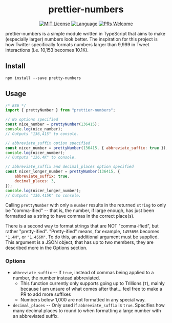 <h1 align="center">prettier-numbers</h1>
<p align="center">
<a href="/LICENSE"><img src="https://img.shields.io/github/license/petergeorgas/prettier-numbers?style=flat-square" alt="MIT License"></a>
<a href="https://www.typescriptlang.org"><img alt="Language" src="https://img.shields.io/badge/language-TypeScript-blue.svg?style=flat-square"></a>
<a href="https://github.com/bubkoo/html-to-image/pulls"><img alt="PRs Welcome" src="https://img.shields.io/badge/PRs-Welcome-brightgreen.svg?style=flat-square"></a>
</p>
prettier-numbers is a simple module written in TypeScript that aims to make (especially larger) numbers look better. The inspiration for this project is how Twitter specifically formats numbers larger than 9,999 in Tweet interactions (i.e. 10,153 becomes 10.1K).

## Install

```
npm install --save pretty-numbers
```

## Usage

```js
/* ES6 */
import { prettyNumber } from "prettier-numbers";

// No options specified
const nice_number = prettyNumber(136415);
console.log(nice_number);
// Outputs "136,415" to console.

// abbreviate_suffix option specified
const nicer_number = prettyNumber(136415, { abbreviate_suffix: true });
console.log(nicer_number);
// Outputs "136.4K" to console.

// abbreviate_suffix and decimal_places option specified
const nicer_longer_number = prettyNumber(136415, {
	abbreviate_suffix: true,
	decimal_places: 3,
});
console.log(nicer_longer_number);
// Outputs "136.415K" to console.
```

Calling `prettyNumber` with only a `number` results in the returned `string` to only be "comma-ified" -- that is, the number, if large enough, has just been formatted as a string to have commas in the correct place(s).

There is a second way to format strings that are NOT "comma-ified", but rather "pretty-ified". "Pretty-ified" means, for example, `1455696` becomes `"1.4M"`, or `"1.456M"`. To do this, an additional argument must be supplied. This argument is a JSON object, that has up to two members, they are described more in the Options section.

### Options

- `abbreviate_suffix` -- If `true`, instead of commas being applied to a number, the number instead abbreviated.
  - This function currently only supports going up to Trillions (`T`), mainly because I am unsure of what comes after that... feel free to make a PR to add more suffixes
  - Numbers below 1,000 are not formatted in any special way.
- `decimal_places` -- Only used if `abbreviate_suffix` is `true`. Specifies how many decimal places to round to when formatting a large number with an abbreviated suffix.
